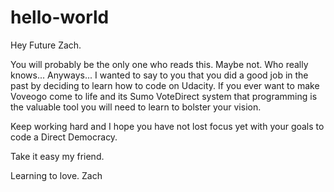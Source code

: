 # hello-world
Hey Future Zach.

You will probably be the only one who reads this. Maybe not. Who really knows... Anyways... I wanted to say to you that you did a good job in the past by deciding to learn how to code on Udacity. If you ever want to make Voveogo come to life and its Sumo VoteDirect system that programming is the valuable tool you will need to learn to bolster your vision.

Keep working hard and I hope you have not lost focus yet with your goals to code a Direct Democracy.

Take it easy my friend.

Learning to love.
Zach
